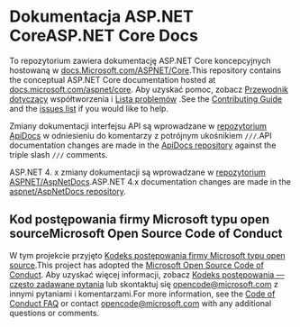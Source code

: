 # <a name="aspnet-core-docs"></a><span data-ttu-id="f401c-101">Dokumentacja ASP.NET Core</span><span class="sxs-lookup"><span data-stu-id="f401c-101">ASP.NET Core Docs</span></span>

<span data-ttu-id="f401c-102">To repozytorium zawiera dokumentację ASP.NET Core koncepcyjnych hostowaną w [docs.Microsoft.com/ASPNET/Core](https://docs.microsoft.com/aspnet/core).</span><span class="sxs-lookup"><span data-stu-id="f401c-102">This repository contains the conceptual ASP.NET Core documentation hosted at [docs.microsoft.com/aspnet/core](https://docs.microsoft.com/aspnet/core).</span></span> <span data-ttu-id="f401c-103">Aby uzyskać pomoc, zobacz [Przewodnik dotyczący](CONTRIBUTING.md) współtworzenia i [Lista problemów](https://github.com/aspnet/Docs/issues) .</span><span class="sxs-lookup"><span data-stu-id="f401c-103">See the [Contributing Guide](CONTRIBUTING.md) and the [issues list](https://github.com/aspnet/Docs/issues) if you would like to help.</span></span>

<span data-ttu-id="f401c-104">Zmiany dokumentacji interfejsu API są wprowadzane w [repozytorium ApiDocs](https://github.com/aspnet/ApiDocs) w odniesieniu do komentarzy z potrójnym ukośnikiem `///`.</span><span class="sxs-lookup"><span data-stu-id="f401c-104">API documentation changes are made in the [ApiDocs repository](https://github.com/aspnet/ApiDocs) against the triple slash `///` comments.</span></span>

<span data-ttu-id="f401c-105">ASP.NET 4. x zmiany dokumentacji są wprowadzane w [repozytorium ASPNET/AspNetDocs](https://github.com/aspnet/AspNetDocs).</span><span class="sxs-lookup"><span data-stu-id="f401c-105">ASP.NET 4.x documentation changes are made in the [aspnet/AspNetDocs repository](https://github.com/aspnet/AspNetDocs).</span></span>

## <a name="microsoft-open-source-code-of-conduct"></a><span data-ttu-id="f401c-106">Kod postępowania firmy Microsoft typu open source</span><span class="sxs-lookup"><span data-stu-id="f401c-106">Microsoft Open Source Code of Conduct</span></span>

<span data-ttu-id="f401c-107">W tym projekcie przyjęto [Kodeks postępowania firmy Microsoft typu open source](https://opensource.microsoft.com/codeofconduct/).</span><span class="sxs-lookup"><span data-stu-id="f401c-107">This project has adopted the [Microsoft Open Source Code of Conduct](https://opensource.microsoft.com/codeofconduct/).</span></span>
<span data-ttu-id="f401c-108">Aby uzyskać więcej informacji, zobacz [Kodeks postępowania — często zadawane pytania](https://opensource.microsoft.com/codeofconduct/faq/) lub skontaktuj się [opencode@microsoft.com](mailto:opencode@microsoft.com) z innymi pytaniami i komentarzami.</span><span class="sxs-lookup"><span data-stu-id="f401c-108">For more information, see the [Code of Conduct FAQ](https://opensource.microsoft.com/codeofconduct/faq/) or contact [opencode@microsoft.com](mailto:opencode@microsoft.com) with any additional questions or comments.</span></span>